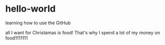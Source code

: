 # hello-world
learning how to use the GitHub

all I want for Christamas is food!
That's why I spend a lot of my money on food1111111
